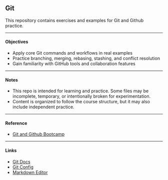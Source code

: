 ## Git

This repository contains exercises and examples for Git and Github practice.

---
#### Objectives
 - Apply core Git commands and workflows in real examples
- Practice branching, merging, rebasing, stashing, and conflict resolution
- Gain familiarity with GitHub tools and collaboration features

---
#### Notes
- This repo is intended for learning and practice. Some files may be incomplete, temporary, or intentionally broken for experimentation.
- Content is organized to follow the course structure, but it may also include independent practice.


---
#### Reference

- [Git and Github Bootcamp](https://www.udemy.com/course/git-and-github-bootcamp/)

---
#### Links
- [Git Docs](https://git-scm.com/docs)
- [Git Config](https://git-scm.com/docs/git-config)
- [Markdown Editor](https://markdown-it.github.io/)